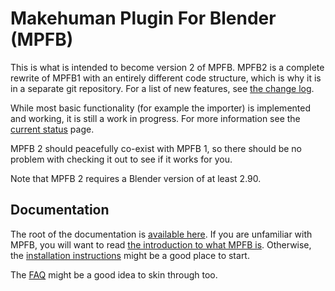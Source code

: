 # Makehuman Plugin For Blender (MPFB)

This is what is intended to become version 2 of MPFB. MPFB2 is a complete rewrite of MPFB1 with an entirely
different code structure, which is why it is in a separate git repository. For a list of new features,
see [the change log](docs/general/changes.md).

While most basic functionality (for example the importer) is implemented and working, it is still a work in
progress. For more information see the [current status](docs/general/status.md) page.

MPFB 2 should peacefully co-exist with MPFB 1, so there should be no problem with checking it out to see if it 
works for you.

Note that MPFB 2 requires a Blender version of at least 2.90.

## Documentation

The root of the documentation is [available here](docs/README.md). If you are unfamiliar with MPFB, you will want
to read [the introduction to what MPFB is](docs/general/about.md). Otherwise, the
[installation instructions](docs/general/install.md) might be a good place to start.

The [FAQ](docs/faq/faq.md) might be a good idea to skin through too.
